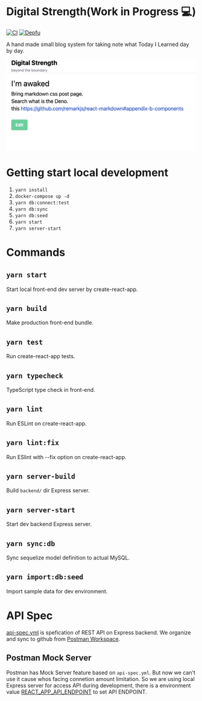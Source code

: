 # Digital Strength(Work in Progress 💻)

[![CI](https://github.com/laststance/digital-strength/actions/workflows/ci.yml/badge.svg)](https://github.com/laststance/digital-strength/actions/workflows/ci.yml)
[![Depfu](https://badges.depfu.com/badges/21dd00bdaefaebe1957173b9bb2eba6f/overview.svg)](https://depfu.com/github/laststance/digital-strength?project_id=17741)

A hand made small blog system for taking note what Today I Learned day by day.

![image](./image.jpeg)

# Getting start local development

1. `yarn install`
2. `docker-compose up -d`
3. `yarn db:connect:test`
4. `yarn db:sync`
5. `yarn db:seed`
6. `yarn start`
7. `yarn server-start`

# Commands

## `yarn start`

Start local front-end dev server by create-react-app.

## `yarn build`

Make production front-end bundle.

## `yarn test`

Run create-react-app tests.

## `yarn typecheck`

TypeScript type check in front-end.

## `yarn lint`

Run ESLint on create-react-app.

## `yarn lint:fix`

Run ESlint with --fix option on create-react-app.

## `yarn server-build`

Build `backend/` dir Express server.

## `yarn server-start`

Start dev backend Express server.

## `yarn sync:db`

Sync sequelize model definition to actual MySQL.

## `yarn import:db:seed`

Import sample data for dev environment.

# API Spec

[api-spec.yml](https://github.com/laststance/digital-strength/blob/master/api-spec.yml) is spefication of REST API on Express backend.
We organize and sync to github from [Postman Workspace](https://web.postman.co/workspace/9e5a010e-45ac-48e0-80e7-45eb42452fbb/api/e9b46884-e509-4fc2-aa75-0c83ad0d3cd2).

## Postman Mock Server

Postman has Mock Server feature based on `api-spec.yml`.
But now we can't use it cause whos facing connetion amount limitation.
So we are using local Express server for access API during development, there is a environment value [REACT_APP_API_ENDPOINT](https://github.com/laststance/digital-strength/blob/master/.env#L2) to set API ENDPOINT.

